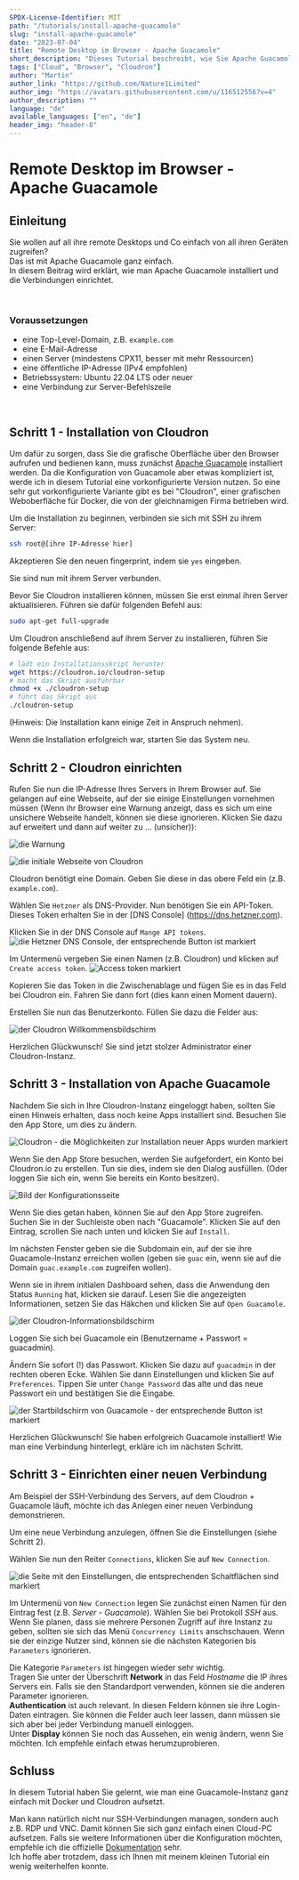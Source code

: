 ```yaml
---
SPDX-License-Identifier: MIT
path: "/tutorials/install-apache-guacamole"
slug: "install-apache-guacamole"
date: "2023-07-04"
title: "Remote Desktop im Browser - Apache Guacamole"
short_description: "Dieses Tutorial beschreibt, wie Sie Apache Guacamole instalieren."
tags: ["Cloud", "Browser", "Cloudron"]
author: "Martin"
author_link: "https://github.com/Nature1Limited"
author_img: "https://avatars.githubusercontent.com/u/116512556?v=4"
author_description: ""
language: "de"
available_languages: ["en", "de"]
header_img: "header-8"
---
```


# Remote Desktop im Browser - Apache Guacamole

## Einleitung

Sie wollen auf all ihre remote Desktops und Co einfach von all ihren Geräten zugreifen?  <br>
Das ist mit Apache Guacamole ganz einfach. <br>
In diesem Beitrag wird erklärt, wie man Apache Guacamole installiert und die Verbindungen einrichtet. 

<br>

### Voraussetzungen

+ eine Top-Level-Domain, z.B. `example.com`
+ eine E-Mail-Adresse
+ einen Server (mindestens CPX11, besser mit mehr Ressourcen)
+ eine öffentliche IP-Adresse (IPv4 empfohlen)
+ Betriebssystem: Ubuntu 22.04 LTS oder neuer
+ eine Verbindung zur Server-Befehlszeile

<br>

## Schritt 1 - Installation von Cloudron

Um dafür zu sorgen, dass Sie die grafische Oberfläche über den Browser aufrufen und bedienen kann, muss zunächst [Apache Guacamole](https://guacamole.apache.org/) installiert werden. Da die Konfiguration von Guacamole aber etwas kompliziert ist, werde ich in diesem Tutorial eine vorkonfigurierte Version nutzen. So eine sehr gut vorkonfigurierte Variante gibt es bei "Cloudron", einer grafischen Weboberfläche für Docker, die von der gleichnamigen Firma betrieben wird. 

Um die Installation zu beginnen, verbinden sie sich mit SSH zu ihrem Server:

````bash
ssh root@[ihre IP-Adresse hier]
````
Akzeptieren Sie den neuen fingerprint, indem sie `yes` eingeben.

Sie sind nun mit ihrem Server verbunden.

Bevor Sie Cloudron installieren können, müssen Sie erst einmal ihren Server aktualisieren. Führen sie dafür folgenden Befehl aus: 

````bash
sudo apt-get full-upgrade
````

Um  Cloudron anschließend auf ihrem Server zu installieren, führen Sie folgende Befehle aus:

````bash
# lädt ein Installationsskript herunter
wget https://cloudron.io/cloudron-setup
# macht das Skript ausführbar
chmod +x ./cloudron-setup
# führt das Skript aus
./cloudron-setup 
````

(Hinweis: Die Installation kann einige Zeit in Anspruch nehmen).

Wenn die Installation erfolgreich war, starten Sie das System neu.

## Schritt 2 - Cloudron einrichten 
Rufen Sie nun die IP-Adresse Ihres Servers in Ihrem Browser auf. Sie gelangen auf eine Webseite, auf der sie einige Einstellungen vornehmen müssen (Wenn ihr Browser eine Warnung anzeigt, dass es sich um eine unsichere Webseite handelt, können sie diese ignorieren. Klicken Sie dazu auf erweitert und dann auf weiter zu ... (unsicher)): 

![die Warnung](images/Screenshot_warning.png)

![die initiale Webseite von Cloudron](images/Screenshot_inital-site.png)

Cloudron benötigt eine Domain. Geben Sie diese in das obere Feld ein (z.B. `example.com`).

Wählen Sie `Hetzner` als DNS-Provider. Nun benötigen Sie ein API-Token. Dieses Token erhalten Sie in der [DNS Console] (https://dns.hetzner.com). 

Klicken Sie in der DNS Console auf `Mange API tokens`.
![die Hetzner DNS Console, der entsprechende Button ist markiert](images/Screenshot_dns-console.png)

Im Untermenü vergeben Sie einen Namen (z.B. Cloudron) und klicken auf `Create access token`. 
![Access token markiert](images/Screenshot_access-token.png)

Kopieren Sie das Token in die Zwischenablage und fügen Sie es in das Feld bei Cloudron ein. Fahren Sie dann fort (dies kann einen Moment dauern). 

Erstellen Sie nun das Benutzerkonto. Füllen Sie dazu die Felder aus:

![der Cloudron Willkommensbildschirm](images/Screenshot_Cloudron-Welcome.png)

Herzlichen Glückwunsch! Sie sind jetzt stolzer Administrator einer Cloudron-Instanz. 

## Schritt 3 - Installation von Apache Guacamole

Nachdem Sie sich in Ihre Cloudron-Instanz eingeloggt haben, sollten Sie einen Hinweis erhalten, dass noch keine Apps installiert sind. Besuchen Sie den App Store, um dies zu ändern. 

![Cloudron - die Möglichkeiten zur Installation neuer Apps wurden markiert](images/Screenshot_final-configurated-site.png)

Wenn Sie den App Store besuchen, werden Sie aufgefordert, ein Konto bei Cloudron.io zu erstellen. Tun sie dies, indem sie den Dialog ausfüllen. (Oder loggen Sie sich ein, wenn Sie bereits ein Konto besitzen).

![Bild der Konfigurationsseite](images/Screenshot_cloudronio-acount-setup.png)

Wenn Sie dies getan haben, können Sie auf den App Store zugreifen. Suchen Sie in der Suchleiste oben nach "Guacamole". Klicken Sie auf den Eintrag, scrollen Sie nach unten und klicken Sie auf `Install`. 

Im nächsten Fenster geben sie die Subdomain ein, auf der sie ihre Guacamole-Instanz erreichen wollen (geben sie `guac` ein, wenn sie auf die Domain `guac.example.com` zugreifen wollen).

Wenn sie in ihrem initialen Dashboard sehen, dass die Anwendung den Status `Running` hat, klicken sie darauf. Lesen Sie die angezeigten Informationen, setzen Sie das Häkchen und klicken Sie auf `Open Guacamole`. 

![der Cloudron-Informationsbildschirm](images/Screenshot_Guacamole-information-screen.png)

Loggen Sie sich bei Guacamole ein (Benutzername + Passwort = guacadmin). 

Ändern Sie sofort (!) das Passwort. Klicken Sie dazu auf `guacadmin` in der rechten oberen Ecke. Wählen Sie dann Einstellungen und klicken Sie auf `Preferences`. Tippen Sie unter `Change Password` das alte und das neue Passwort ein und bestätigen Sie die Eingabe. 

![der Startbildschirm von Guacamole - der entsprechende Button ist markiert](images/Screenshot_guacamole-inital-screen.png)

Herzlichen Glückwunsch! Sie haben erfolgreich Guacamole installiert! Wie man eine Verbindung hinterlegt, erkläre ich im nächsten Schritt. 

## Schritt 3 - Einrichten einer neuen Verbindung

Am Beispiel der SSH-Verbindung des Servers, auf dem Cloudron + Guacamole läuft, möchte ich das Anlegen einer neuen Verbindung demonstrieren. 

Um eine neue Verbindung anzulegen, öffnen Sie die Einstellungen (siehe Schritt 2). 

Wählen Sie nun den Reiter `Connections`, klicken Sie auf `New Connection`. 

![die Seite mit den Einstellungen, die entsprechenden Schaltflächen sind markiert](images/Screenshot_Guacamole-settings-newconnections.png)

Im Untermenü von `New Connection` legen Sie zunächst einen Namen für den Eintrag fest (z.B. _Server - Guacamole_). Wählen Sie bei Protokoll _SSH_ aus. Wenn Sie planen, dass sie mehrere Personen Zugriff auf ihre Instanz zu geben, sollten sie sich das Menü `Concurrency Limits` anschschauen. Wenn sie der einzige Nutzer sind, können sie die nächsten Kategorien bis `Parameters` ignorieren. 

Die Kategorie `Parameters` ist hingegen wieder sehr wichtig. <br> 
Tragen Sie unter der Überschrift **Network** in das Feld _Hostname_ die IP ihres Servers ein. Falls sie den Standardport verwenden, können sie die anderen Parameter ignorieren.<br>
**Authentication** ist auch relevant. In diesen Feldern können sie ihre Login-Daten eintragen. Sie können die Felder auch leer lassen, dann müssen sie sich aber bei jeder Verbindung manuell einloggen. <br>
Unter **Display** können Sie noch das Aussehen, ein wenig ändern, wenn Sie möchten. Ich empfehle einfach etwas herumzuprobieren. 

## Schluss

In diesem Tutorial haben Sie gelernt, wie man eine Guacamole-Instanz ganz einfach mit Docker und Cloudron aufsetzt. <br>

Man kann natürlich nicht nur SSH-Verbindungen managen, sondern auch z.B. RDP und VNC. Damit können Sie sich ganz einfach einen Cloud-PC aufsetzen. Falls sie weitere Informationen über die Konfiguration möchten, empfehle ich die offizielle [Dokumentation](https://guacamole.apache.org/doc/gug/index.html) sehr. <br>
Ich hoffe aber trotzdem, dass ich Ihnen mit meinem kleinen Tutorial ein wenig weiterhelfen konnte.



<!--

Contributor's Certificate of Origin

By making a contribution to this project, I certify that:

(a) The contribution was created in whole or in part by me and I have
    the right to submit it under the license indicated in the file; or

(b) The contribution is based upon previous work that, to the best of my
    knowledge, is covered under an appropriate license and I have the
    right under that license to submit that work with modifications,
    whether created in whole or in part by me, under the same license
    (unless I am permitted to submit under a different license), as
    indicated in the file; or

(c) The contribution was provided directly to me by some other person
    who certified (a), (b) or (c) and I have not modified it.

(d) I understand and agree that this project and the contribution are
    public and that a record of the contribution (including all personal
    information I submit with it, including my sign-off) is maintained
    indefinitely and may be redistributed consistent with this project
    or the license(s) involved.

Signed-off-by: Martin <m6prca02w@mozmail.com>

-->

